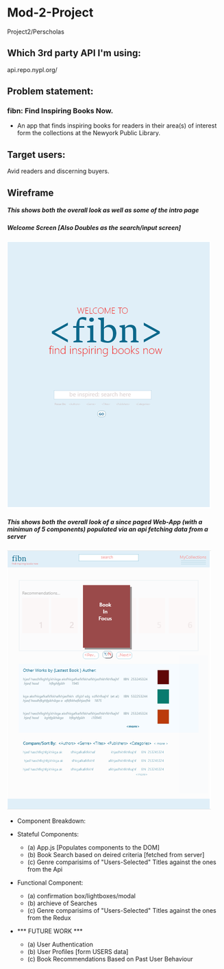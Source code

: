 # Mod-2-Project
Project2/Perscholas

## Which 3rd party API I'm using:
api.repo.nypl.org/



## Problem statement:
### fibn: Find Inspiring Books Now. 
- An app that finds inspiring books for readers in their area(s) of interest form the collections at the Newyork Public Library. 

## Target users:
Avid readers and discerning buyers.

## Wireframe

##### This shows both the overall look as well as some of the intro page

##### Welcome Screen  [Also Doubles as the search/input screen]
![IntroPage](images/fibn_intro.PNG)

##### This shows both the overall look of a since paged Web-App (with a minimun of 5 components) populated via an api fetching data from a server
![Overview](images/fibn_singlePagewebAppOverview.PNG)


* Component Breakdown:
- Stateful Components:
    - (a) App.js [Populates components to the DOM]
    - (b) Book Search based on deired criteria [fetched from server]
    - (c) Genre comparisims of "Users-Selected" Titles against the ones from the Api
    


- Functional Component:
    - (a) confirmation box/lightboxes/modal
    - (b) archieve of Searches
    - (c) Genre comparisims of "Users-Selected" Titles against the ones from the Redux

- *** FUTURE WORK  ***
    - (a) User Authentication   
    - (b) User Profiles [form USERS data]
    - (c) Book Recommendations Based on Past User Behaviour
